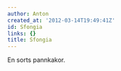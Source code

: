 ```yaml
---
author: Anton
created_at: '2012-03-14T19:49:41Z'
id: Sfongia
links: {}
title: Sfongia
---
```


En sorts pannkakor.
